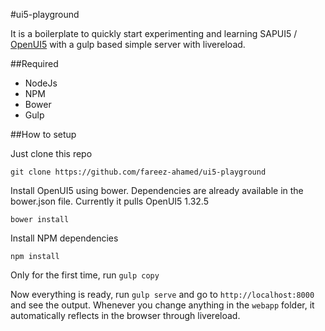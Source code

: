 #ui5-playground

It is a boilerplate to quickly start experimenting and learning SAPUI5 / [OpenUI5](http://openui5.org/) with a gulp based simple server with livereload.

##Required

- NodeJs
- NPM
- Bower
- Gulp

##How to setup

Just clone this repo

```
git clone https://github.com/fareez-ahamed/ui5-playground
```

Install OpenUI5 using bower. Dependencies are already available in the bower.json file. Currently it pulls OpenUI5 1.32.5

```
bower install
```

Install NPM dependencies

```
npm install
```

Only for the first time, run `gulp copy`


Now everything is ready, run `gulp serve` and go to `http://localhost:8000` and see the output. Whenever you change anything in the `webapp` folder, it automatically reflects in the browser through livereload.